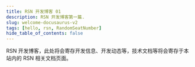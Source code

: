 ```yaml
---
title: RSN 开发博客 01
description: RSN 开发博客第一篇.
slug: welcome-docusaurus-v2
tags: [hello, rsn, RandomSeatNumber]
hide_table_of_contents: false
---
```


RSN 开发博客，此处将会寄存开发信息、开发动态等，技术文档等将会寄存于本站内的 RSN 相关文档页面。